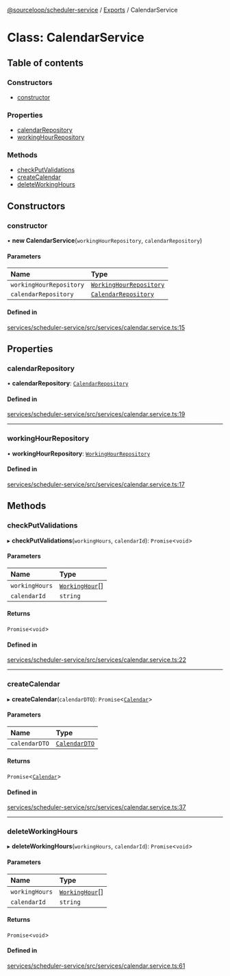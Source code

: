 [@sourceloop/scheduler-service](../README.md) / [Exports](../modules.md) / CalendarService

# Class: CalendarService

## Table of contents

### Constructors

- [constructor](CalendarService.md#constructor)

### Properties

- [calendarRepository](CalendarService.md#calendarrepository)
- [workingHourRepository](CalendarService.md#workinghourrepository)

### Methods

- [checkPutValidations](CalendarService.md#checkputvalidations)
- [createCalendar](CalendarService.md#createcalendar)
- [deleteWorkingHours](CalendarService.md#deleteworkinghours)

## Constructors

### constructor

• **new CalendarService**(`workingHourRepository`, `calendarRepository`)

#### Parameters

| Name | Type |
| :------ | :------ |
| `workingHourRepository` | [`WorkingHourRepository`](WorkingHourRepository.md) |
| `calendarRepository` | [`CalendarRepository`](CalendarRepository.md) |

#### Defined in

[services/scheduler-service/src/services/calendar.service.ts:15](https://github.com/sourcefuse/loopback4-microservice-catalog/blob/bc2553587/services/scheduler-service/src/services/calendar.service.ts#L15)

## Properties

### calendarRepository

• **calendarRepository**: [`CalendarRepository`](CalendarRepository.md)

#### Defined in

[services/scheduler-service/src/services/calendar.service.ts:19](https://github.com/sourcefuse/loopback4-microservice-catalog/blob/bc2553587/services/scheduler-service/src/services/calendar.service.ts#L19)

___

### workingHourRepository

• **workingHourRepository**: [`WorkingHourRepository`](WorkingHourRepository.md)

#### Defined in

[services/scheduler-service/src/services/calendar.service.ts:17](https://github.com/sourcefuse/loopback4-microservice-catalog/blob/bc2553587/services/scheduler-service/src/services/calendar.service.ts#L17)

## Methods

### checkPutValidations

▸ **checkPutValidations**(`workingHours`, `calendarId`): `Promise`<`void`\>

#### Parameters

| Name | Type |
| :------ | :------ |
| `workingHours` | [`WorkingHour`](WorkingHour.md)[] |
| `calendarId` | `string` |

#### Returns

`Promise`<`void`\>

#### Defined in

[services/scheduler-service/src/services/calendar.service.ts:22](https://github.com/sourcefuse/loopback4-microservice-catalog/blob/bc2553587/services/scheduler-service/src/services/calendar.service.ts#L22)

___

### createCalendar

▸ **createCalendar**(`calendarDTO`): `Promise`<[`Calendar`](Calendar.md)\>

#### Parameters

| Name | Type |
| :------ | :------ |
| `calendarDTO` | [`CalendarDTO`](CalendarDTO.md) |

#### Returns

`Promise`<[`Calendar`](Calendar.md)\>

#### Defined in

[services/scheduler-service/src/services/calendar.service.ts:37](https://github.com/sourcefuse/loopback4-microservice-catalog/blob/bc2553587/services/scheduler-service/src/services/calendar.service.ts#L37)

___

### deleteWorkingHours

▸ **deleteWorkingHours**(`workingHours`, `calendarId`): `Promise`<`void`\>

#### Parameters

| Name | Type |
| :------ | :------ |
| `workingHours` | [`WorkingHour`](WorkingHour.md)[] |
| `calendarId` | `string` |

#### Returns

`Promise`<`void`\>

#### Defined in

[services/scheduler-service/src/services/calendar.service.ts:61](https://github.com/sourcefuse/loopback4-microservice-catalog/blob/bc2553587/services/scheduler-service/src/services/calendar.service.ts#L61)
